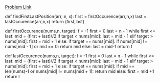 [Problem Link](https://www.codingninjas.com/codestudio/guided-paths/data-structures-algorithms/content/118820/offering/1381880)


def findFirstLastPosition(arr, n, x):
    first = firstOccurence(arr,n,x)
    last = lastOccurence(arr,n,x)
    return (first,last)


def firstOccurence(nums,n, target):
    f = -1
    first = 0
    last = n - 1
    while first <= last:
        mid = (first + last)//2
        if target < nums[mid]:
            last = mid - 1
        elif target > nums[mid]:
            first = mid + 1
        else:
            if target == nums[mid]:
               if nums[mid] != nums[mid - 1] or mid == 0:
                   return mid
               else:
                    last = mid-1
    return f


def lastOccurence(nums,n, target):
    l = -1
    first = 0
    last = n - 1
    while first <= last:
        mid = (first + last)//2
        if target < nums[mid]:
            last = mid - 1
        elif target > nums[mid]:
            first = mid + 1
        else:
            if target == nums[mid]:
                if  mid == len(nums)-1 or nums[mid] != nums[mid + 1]:
                    return mid
                else:
                    first = mid +1
    return l
